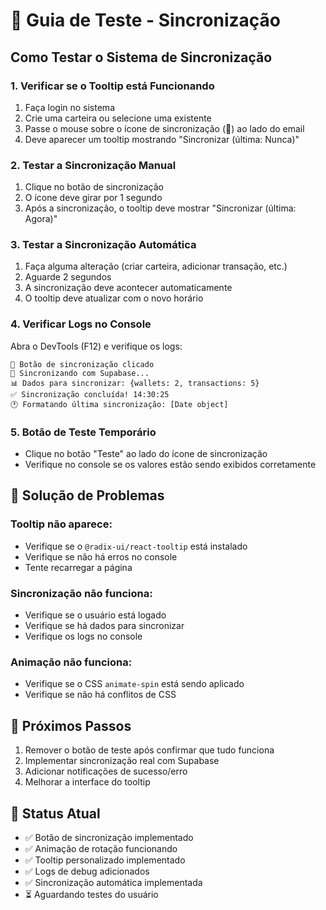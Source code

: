 # 🧪 Guia de Teste - Sincronização

## Como Testar o Sistema de Sincronização

### 1. **Verificar se o Tooltip está Funcionando**

1. Faça login no sistema
2. Crie uma carteira ou selecione uma existente
3. Passe o mouse sobre o ícone de sincronização (🔄) ao lado do email
4. Deve aparecer um tooltip mostrando "Sincronizar (última: Nunca)"

### 2. **Testar a Sincronização Manual**

1. Clique no botão de sincronização
2. O ícone deve girar por 1 segundo
3. Após a sincronização, o tooltip deve mostrar "Sincronizar (última: Agora)"

### 3. **Testar a Sincronização Automática**

1. Faça alguma alteração (criar carteira, adicionar transação, etc.)
2. Aguarde 2 segundos
3. A sincronização deve acontecer automaticamente
4. O tooltip deve atualizar com o novo horário

### 4. **Verificar Logs no Console**

Abra o DevTools (F12) e verifique os logs:

```
🔄 Botão de sincronização clicado
🔄 Sincronizando com Supabase...
📊 Dados para sincronizar: {wallets: 2, transactions: 5}
✅ Sincronização concluída! 14:30:25
🕐 Formatando última sincronização: [Date object]
```

### 5. **Botão de Teste Temporário**

- Clique no botão "Teste" ao lado do ícone de sincronização
- Verifique no console se os valores estão sendo exibidos corretamente

## 🔧 Solução de Problemas

### Tooltip não aparece:
- Verifique se o `@radix-ui/react-tooltip` está instalado
- Verifique se não há erros no console
- Tente recarregar a página

### Sincronização não funciona:
- Verifique se o usuário está logado
- Verifique se há dados para sincronizar
- Verifique os logs no console

### Animação não funciona:
- Verifique se o CSS `animate-spin` está sendo aplicado
- Verifique se não há conflitos de CSS

## 📝 Próximos Passos

1. Remover o botão de teste após confirmar que tudo funciona
2. Implementar sincronização real com Supabase
3. Adicionar notificações de sucesso/erro
4. Melhorar a interface do tooltip

## 🎯 Status Atual

- ✅ Botão de sincronização implementado
- ✅ Animação de rotação funcionando
- ✅ Tooltip personalizado implementado
- ✅ Logs de debug adicionados
- ✅ Sincronização automática implementada
- ⏳ Aguardando testes do usuário 